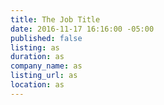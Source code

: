 ```yaml
---
title: The Job Title
date: 2016-11-17 16:16:00 -05:00
published: false
listing: as
duration: as
company_name: as
listing_url: as
location: as
---
```


